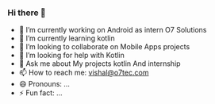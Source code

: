 ### Hi there 👋


- 🔭 I’m currently working on Android as intern O7 Solutions
- 🌱 I’m currently learning kotlin
- 👯 I’m looking to collaborate on Mobile Apps projects
- 🤔 I’m looking for help with Kotlin
- 💬 Ask me about My projects kotlin And internship
- 📫 How to reach me: vishal@o7tec.com
- 😄 Pronouns: ...
- ⚡ Fun fact: ...


